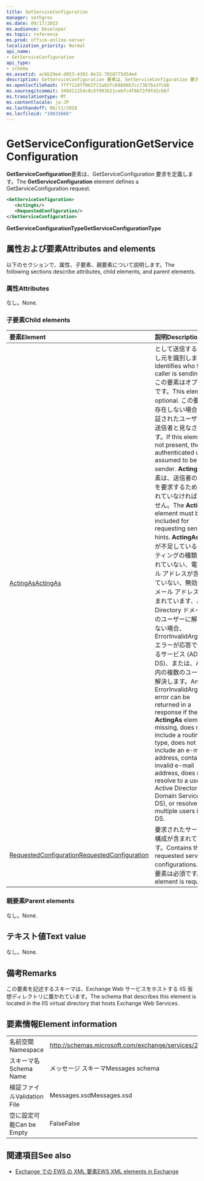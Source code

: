 ```yaml
---
title: GetServiceConfiguration
manager: sethgros
ms.date: 09/17/2015
ms.audience: Developer
ms.topic: reference
ms.prod: office-online-server
localization_priority: Normal
api_name:
- GetServiceConfiguration
api_type:
- schema
ms.assetid: acbb29e4-d853-4302-8e32-7018775d54e4
description: GetServiceConfiguration 要素は、GetServiceConfiguration 要求を定義します。
ms.openlocfilehash: 7ff7124ff062f21a02fc69b86b7cc7367ba3fcb6
ms.sourcegitcommit: 34041125dc8c5f993b21cebfc4f8b72f0fd2cb6f
ms.translationtype: MT
ms.contentlocale: ja-JP
ms.lasthandoff: 06/11/2018
ms.locfileid: "19831666"
---
```

# <a name="getserviceconfiguration"></a><span data-ttu-id="00683-103">GetServiceConfiguration</span><span class="sxs-lookup"><span data-stu-id="00683-103">GetServiceConfiguration</span></span>

<span data-ttu-id="00683-104">**GetServiceConfiguration**要素は、GetServiceConfiguration 要求を定義します。</span><span class="sxs-lookup"><span data-stu-id="00683-104">The **GetServiceConfiguration** element defines a GetServiceConfiguration request.</span></span> 
  
```XML
<GetServiceConfiguration>
   <ActingAs/>
   <RequestedConfiguration/>
</GetServiceConfiguration>
```

 <span data-ttu-id="00683-105">**GetServiceConfigurationType**</span><span class="sxs-lookup"><span data-stu-id="00683-105">**GetServiceConfigurationType**</span></span>
## <a name="attributes-and-elements"></a><span data-ttu-id="00683-106">属性および要素</span><span class="sxs-lookup"><span data-stu-id="00683-106">Attributes and elements</span></span>

<span data-ttu-id="00683-107">以下のセクションで、属性、子要素、親要素について説明します。</span><span class="sxs-lookup"><span data-stu-id="00683-107">The following sections describe attributes, child elements, and parent elements.</span></span>
  
### <a name="attributes"></a><span data-ttu-id="00683-108">属性</span><span class="sxs-lookup"><span data-stu-id="00683-108">Attributes</span></span>

<span data-ttu-id="00683-109">なし。</span><span class="sxs-lookup"><span data-stu-id="00683-109">None.</span></span>
  
### <a name="child-elements"></a><span data-ttu-id="00683-110">子要素</span><span class="sxs-lookup"><span data-stu-id="00683-110">Child elements</span></span>

|<span data-ttu-id="00683-111">**要素**</span><span class="sxs-lookup"><span data-stu-id="00683-111">**Element**</span></span>|<span data-ttu-id="00683-112">**説明**</span><span class="sxs-lookup"><span data-stu-id="00683-112">**Description**</span></span>|
|:-----|:-----|
|[<span data-ttu-id="00683-113">ActingAs</span><span class="sxs-lookup"><span data-stu-id="00683-113">ActingAs</span></span>](actingas.md) <br/> |<span data-ttu-id="00683-114">として送信する呼び出し元を識別します。</span><span class="sxs-lookup"><span data-stu-id="00683-114">Identifies who the caller is sending as.</span></span> <span data-ttu-id="00683-115">この要素はオプションです。</span><span class="sxs-lookup"><span data-stu-id="00683-115">This element is optional.</span></span> <span data-ttu-id="00683-116">この要素が存在しない場合は、認証されたユーザーは、送信者と見なされます。</span><span class="sxs-lookup"><span data-stu-id="00683-116">If this element is not present, the authenticated user is assumed to be the sender.</span></span> <span data-ttu-id="00683-117">**ActingAs**要素は、送信者のヒントを要求するために含まれていなければなりません。</span><span class="sxs-lookup"><span data-stu-id="00683-117">The **ActingAs** element must be included for requesting sender hints.</span></span> <span data-ttu-id="00683-118">**ActingAs**要素が不足している、ルーティングの種類が含まれていない、電子メール アドレスが含まれていない、無効な電子メール アドレスが含まれています、Active Directory ドメイン内のユーザーに解決されない場合、ErrorInvalidArgument エラーが応答で返されるサービス (AD DS)、または、AD DS 内の複数のユーザーに解決します。</span><span class="sxs-lookup"><span data-stu-id="00683-118">An ErrorInvalidArgument error can be returned in a response if the **ActingAs** element is missing, does not include a routing type, does not include an e-mail address, contains an invalid e-mail address, does not resolve to a user in Active Directory Domain Services (AD DS), or resolves to multiple users in AD DS.</span></span>  <br/> |
|[<span data-ttu-id="00683-119">RequestedConfiguration</span><span class="sxs-lookup"><span data-stu-id="00683-119">RequestedConfiguration</span></span>](requestedconfiguration.md) <br/> |<span data-ttu-id="00683-120">要求されたサービスの構成が含まれています。</span><span class="sxs-lookup"><span data-stu-id="00683-120">Contains the requested service configurations.</span></span> <span data-ttu-id="00683-121">この要素は必須です。</span><span class="sxs-lookup"><span data-stu-id="00683-121">This element is required.</span></span>  <br/> |
   
### <a name="parent-elements"></a><span data-ttu-id="00683-122">親要素</span><span class="sxs-lookup"><span data-stu-id="00683-122">Parent elements</span></span>

<span data-ttu-id="00683-123">なし。</span><span class="sxs-lookup"><span data-stu-id="00683-123">None.</span></span>
  
## <a name="text-value"></a><span data-ttu-id="00683-124">テキスト値</span><span class="sxs-lookup"><span data-stu-id="00683-124">Text value</span></span>

<span data-ttu-id="00683-125">なし。</span><span class="sxs-lookup"><span data-stu-id="00683-125">None.</span></span>
  
## <a name="remarks"></a><span data-ttu-id="00683-126">備考</span><span class="sxs-lookup"><span data-stu-id="00683-126">Remarks</span></span>

<span data-ttu-id="00683-127">この要素を記述するスキーマは、Exchange Web サービスをホストする IIS 仮想ディレクトリに置かれています。</span><span class="sxs-lookup"><span data-stu-id="00683-127">The schema that describes this element is located in the IIS virtual directory that hosts Exchange Web Services.</span></span>
  
## <a name="element-information"></a><span data-ttu-id="00683-128">要素情報</span><span class="sxs-lookup"><span data-stu-id="00683-128">Element information</span></span>

|||
|:-----|:-----|
|<span data-ttu-id="00683-129">名前空間</span><span class="sxs-lookup"><span data-stu-id="00683-129">Namespace</span></span>  <br/> |http://schemas.microsoft.com/exchange/services/2006/messages  <br/> |
|<span data-ttu-id="00683-130">スキーマ名</span><span class="sxs-lookup"><span data-stu-id="00683-130">Schema Name</span></span>  <br/> |<span data-ttu-id="00683-131">メッセージ スキーマ</span><span class="sxs-lookup"><span data-stu-id="00683-131">Messages schema</span></span>  <br/> |
|<span data-ttu-id="00683-132">検証ファイル</span><span class="sxs-lookup"><span data-stu-id="00683-132">Validation File</span></span>  <br/> |<span data-ttu-id="00683-133">Messages.xsd</span><span class="sxs-lookup"><span data-stu-id="00683-133">Messages.xsd</span></span>  <br/> |
|<span data-ttu-id="00683-134">空に設定可能</span><span class="sxs-lookup"><span data-stu-id="00683-134">Can be Empty</span></span>  <br/> |<span data-ttu-id="00683-135">False</span><span class="sxs-lookup"><span data-stu-id="00683-135">False</span></span>  <br/> |
   
## <a name="see-also"></a><span data-ttu-id="00683-136">関連項目</span><span class="sxs-lookup"><span data-stu-id="00683-136">See also</span></span>



- [<span data-ttu-id="00683-137">Exchange での EWS の XML 要素</span><span class="sxs-lookup"><span data-stu-id="00683-137">EWS XML elements in Exchange</span></span>](ews-xml-elements-in-exchange.md)

